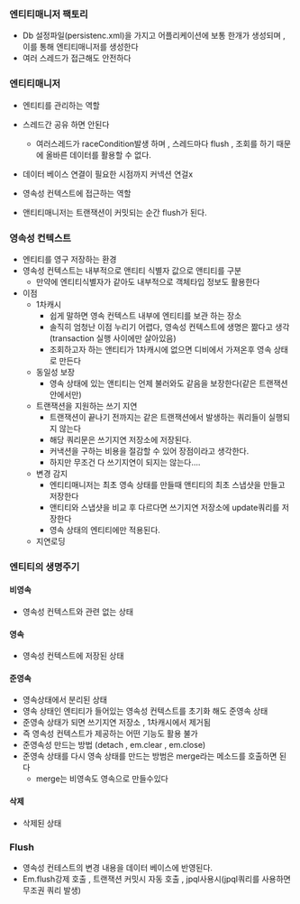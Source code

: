 ### 엔티티매니저 팩토리

- Db 설정파일(persistenc.xml)을 가지고 어플리케이션에 보통 한개가 생성되며 , 이를 통해 엔티티매니저를 생성한다
- 여러 스레드가 접근해도 안전하다

### 엔티티매니저

- 엔티티를 관리하는 역할
- 스레드간 공유 하면 안된다
  - 여러스레드가 raceCondition발생 하며  , 스레드마다 flush , 조회를 하기 때문에 올바른 데이터를 활용할 수 없다.
- 데이터 베이스 연결이 필요한 시점까지 커넥션 연걸x

- 영속성 컨텍스트에 접근하는 역할
- 앤티티매니저는 트랜잭션이 커밋되는 순간 flush가 된다.

### 영속성 컨텍스트

- 엔티티를 영구 저장하는 환경
- 영속성 컨텍스트는 내부적으로 앤티티 식별자 값으로 앤티티를 구분
  - 만약에 엔티티식별자가 같아도 내부적으로 객체타입 정보도 활용한다
- 이점
  - 1차캐시
    - 쉽게 말하면 영속 컨텍스트 내부에 엔티티를 보관 하는 장소
    - 솔직히 엄청난 이점 누리기 어렵다, 영속성 컨텍스트에 생명은 짦다고 생각(transaction 실행 사이에만 살아있음)
    - 조회하고자 하는 앤티티가 1차캐시에 없으면 디비에서 가져온후 영속 상태로 만든다
  - 동일성 보장
    - 영속 상태에 있는 앤티티는 언제 불러와도 같음을 보장한다(같은 트랜잭션 안에서만)
  - 트랜잭션을 지원하는 쓰기 지연
    - 트랜잭션이 끝나기 전까지는 같은 트랜잭션에서 발생하는 쿼리들이 실행되지 않는다
    - 해당 쿼리문은 쓰기지연 저장소에 저장된다.
    - 커낵션을 구하는 비용을 절감할 수 있어 장점이라고 생각한다.
    - 하지만 무조건 다 쓰기지연이 되지는 않는다....
  - 변경 감지
    - 엔티티매니저는 최초 영속 상태를 만들때 앤티티의 최초 스냅샷을 만들고 저장한다
    - 앤티티와 스냅샷을 비교 후 다르다면 쓰기지연 저장소에 update쿼리를 저장한다
    - 영속 상태의 엔티티에만 적용된다.
  - 지연로딩

### 엔티티의 생명주기

#### 비영속

- 영속성 컨텍스트와 관련 없는 상태

#### 영속

- 영속성 컨텍스트에 저장된 상태

#### 준영속

- 영속상태에서 분리된 상태
- 영속 상태인 엔티티가 들어있는 영속성 컨텍스트를 초기화 해도 준영속 상태
- 준영속 상태가 되면 쓰기지연 저장소 , 1차캐시에서 제거됨
- 즉 영속성 컨텍스트가 제공하는 어떤 기능도 활용 불가
- 준영속성 만드는 방법 (detach , em.clear , em.close)
- 준영속 상태를 다시 영속 상태를 만드는 방범은 merge라는 메소드를 호출하면 된다
  - merge는 비영속도 영속으로 만들수있다

#### 삭제

- 삭제된 상태

### Flush

- 영속성 컨테스트의 변경 내용을 데이터 베이스에 반영된다.
- Em.flush강제 호출 , 트랜잭션 커밋시 자동 호출 , jpql사용시(jpql쿼리를 사용하면 무조권 쿼리 발생)



